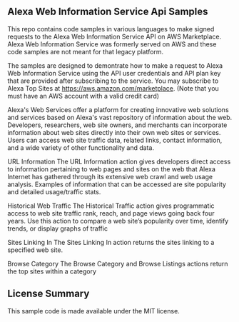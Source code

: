 ## Alexa Web Information Service Api Samples

This repo contains code samples in various languages to make signed requests to the Alexa Web Information Service API on AWS Marketplace. Alexa Web Information Service was formerly served on AWS and these code samples are not meant for that legacy platform.

The samples are designed to demontrate how to make a request to Alexa Web Information Service using the API user credentials and API plan key that are provided after subscribing to the service. You may subscribe to Alexa Top Sites at https://aws.amazon.com/marketplace. (Note that you must have an AWS account with a valid credit card)

Alexa's Web Services offer a platform for creating innovative web solutions and services based on Alexa's vast repository of information about the web. Developers, researchers, web site owners, and merchants can incorporate information about web sites directly into their own web sites or services. Users can access web site traffic data, related links, contact information, and a wide variety of other functionality and data.

URL Information
The URL Information action gives developers direct access to information pertaining to web pages and sites on the web that Alexa Internet has gathered through its extensive web crawl and web usage analysis. Examples of information that can be accessed are site popularity and detailed usage/traffic stats. 

Historical Web Traffic
The Historical Traffic action gives programmatic access to web site traffic rank, reach, and page views going back four years. Use this action to compare a web site’s popularity over time, identify trends, or display graphs of traffic

Sites Linking In
The Sites Linking In action returns the sites linking to a specified web site.

Browse Category
The Browse Category and Browse Listings actions return the top sites within a category


## License Summary

This sample code is made available under the MIT license. 
